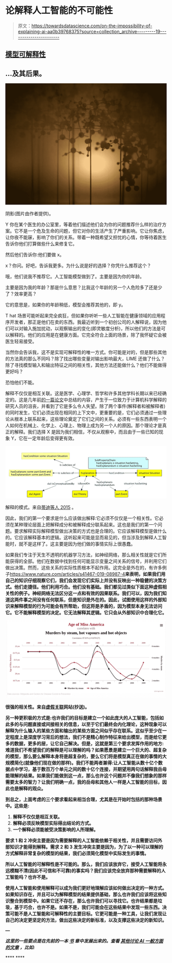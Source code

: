 # 论解释人工智能的不可能性

> 原文：<https://towardsdatascience.com/on-the-impossibility-of-explaining-ai-aa0b39768375?source=collection_archive---------19----------------------->

## [模型可解释性](https://towardsdatascience.com/tagged/model-interpretability)

## …及其后果。

![](img/3ba358f0be3328853dfc71a407414192.png)

阴影(图片由作者提供)。

Y 你在某个医生的办公室里，等着他们描述他们会为你的问题推荐什么样的治疗方案。它不是一个危及生命的问题，但它对你的生活产生了严重影响。它让你焦虑，让你夜不能寐，影响了你们的关系。带着一种既希望又担忧的心情，你等待着医生告诉你他们打算做些什么来修复它。

然后他们告诉你:他们要做 x。

x？你问。好吧，告诉我更多。为什么说是好的选择？你凭什么推荐这个？

哦，他们说我不推荐它。人工智能模型做到了。主要是因为你的年龄。

主要是因为我的年龄？那是什么意思？比我这个年龄的另一个人危险多了还是少了？效率更高？

它的意思是，如果你的年龄稍低，模型会推荐其他的，即 y。

T hat 场景可能听起来完全疯狂，但如果你听听一些人工智能在健康领域的应用程序开发者，那正是他们在卖的东西。我最近听到一个初创公司的人解释说，因为他们可以对输入施加扰动，以观察输出的变化(即灵敏度分析)，所以他们的方法是可以解释的。他们的应用是在健康方面。它完全符合上面的场景，除了我怀疑它会被医生轻易接受。

当然你会告诉我，这不是实现可解释性的唯一方式。你可能是对的，但是那些其他的方法真的那么不同吗？除了找出哪些变量对输出影响最大，LIME 还做了什么？除了寻找模型输入和输出特征之间的相关性，其他方法还能做什么？他们不能做得更好吗？

恐怕他们不能。

解释不仅仅是相互关联。这是医学、心理学、哲学和许多其他学科长期以来已经确定的。这是几年前[的一篇论文](http://oro.open.ac.uk/44321/1/tiddi.pdf)中总结的内容，产生于一位致力于计算机科学解释的研究人员的沮丧，并看到了它是多么令人失望。除了两个事件(解释者和被解释者)的同时发生，它们必须出现在相同的上下文中，更重要的是，它们必须通过一些理论从根本上联系起来，这些理论奠定了它们之间的关系。必须有一些东西表明一个人如何在机械上、化学上、心理上、物理上成为另一个人的原因。那个理论才是真正的解释。我们选择 X 是因为我们相信，不仅从观察中，而且由于一些已知的现象 Y，它在一定年龄后变得更有效。

![](img/b44f8e2e4da70d1ea5010a1587501c90.png)

解释的模式。来自[蒂迪等人 2015](http://oro.open.ac.uk/44321/1/tiddi.pdf) 。

因此，我们的第一个要求是什么应该做出解释:它必须不仅仅是一个相关性。它必须在某种理论层面上把解释成分和被解释成分联系起来。这也是我们的第一个问题。要求解释实际解释模型做出决策的方式也是合理的。它应该解释模型是做什么的。它应该解释基本的逻辑。这听起来可能是显而易见的，但当涉及到解释人工智能时，就不是这样了。这主要是因为他们做的事情实际上很愚蠢。

如果我们专注于天生不透明的机器学习方法，如神经网络，那么相关性就是它们所能获得的全部。他们在数据中找到任何可能显示变量之间关系的信号，并利用它们做出决策。然而，这些关系的实际性质根本不起作用。这完全是外在的，有许多例子<https://www.nature.com/articles/s41467-019-08987-4>****来表明，如果我们用自己的知识仔细观察它们，我们会发现它们实际上并没有反映出一种稳健的决策方式。他们走捷径。他们利用巧合。他们没有基础。我们都见过类似下面这种虚假相关性的例子。神经网络无法区分这一点和有效的因果联系。我们可以，因为我们知道这两件事之间没有任何联系，但是知识是外在的。因此，试图使用这样的外部知识来解释模型的行为可能会有所帮助，但这将是矛盾的，因为模型本身无法访问它。它不能解释模型的决定。它无法解释其逻辑。它只会从外部知识中合理化它。****

****![](img/d1fe9daf28d4f6a3e124792424a7c4da.png)****

****很强的相关性。来自[虚假关联](https://www.tylervigen.com/spurious-correlations)网站(抄送)。****

****另一种更积极的方式是:也许我们的目标是建立一个如此庞大的人工智能，包括如此多的与问题直接或间接相关的信息，以至于它们最终会内化理论，这种现象可以解释为什么输入的某些方面和输出的某些方面之间似乎存在联系。这似乎至少在一定程度上是深度学习背后的想法，我们不是精心制作特征来给出模型，而是给它更多的数据，更多的层，让它自己解决。但是，这就是第三个要求发挥作用的地方:难道我们不希望我们的解释是可以理解的吗？如果愿景是建立一个巨大的、超复杂的模型，那么要么解释本身将是超复杂的，要么它们将是模型真正在做的事情的大规模简化(就像他们现在做的那样)。我们不能两者兼得:让人工智能从数十亿个数据点中学习，基于数百万个单元之间的数十亿个连接，并期望用两句话解释我岳母能理解的结果。如果我们能做到这一点，那么也许这个问题并不像我们想象的那样需要太多的智力？让我们明确一点，我的岳母和其他人一样是人工智能的目标，因此也是解释的观众。****

****到总之，上面考虑的三个要求看起来相当合理，尤其是在开始时包括的那种场景中。这些是:****

1.  ****解释不仅仅是相互关联。****
2.  ****解释必须反映模型实际得出结论的方式。****
3.  ****一个解释必须能被受决策影响的人所理解。****

****要求 1 和 2 冲突主要是因为需要解释的人工智能依赖于相关性，并且需要访问外部知识才能得到解释。需求 2 和 3 发生冲突主要是因为，为了以一种可以理解的方式解释非常复杂的模型的结果，我们必须简化模型中实际发生的事情。****

****所以人工智能的可解释性是不可能的。那么，我们应该放弃它，接受人工智能将永远模糊不清(因此不可信和不可靠)的事实吗？我们应该完全放弃那种需要解释的人工智能吗？也许不是。****

****使用人工智能和使用解释可以成为我们更好地理解应该如何做出决定的一种方式。如果知识存在，并且可以为解释模型的结果提供基础，那么也许我们应该将这些知识整合到模型中。如果它还不存在，那么也许我们可以寻找它。也许结果都是垃圾，基于巧合，也许不是。如果不是，我们可能会在这些结果中发现一些东西。决策可能不是人工智能和可解释性的主要目标。它更可能是一种工具，让我们发现让自己的决定更坚定的方法，做出这些决定的新标准，以及支撑这些决定的新知识。****

****—****

*****这里的一些要点是在先前的一本* [*书*](https://books.google.fr/books?hl=en&lr=&id=kfjtDwAAQBAJ&oi=fnd&pg=PA262&dq=info:0OOqtv5FGG4J:scholar.google.com&ots=8dOrzk-mxx&sig=2EYGKZmJEsTY-N1tyaAhHlDv6jU&redir_esc=y#v=onepage&q&f=false) *章中发展出来的。查看* [*其他讨论 AI 一般方面的文章*](https://medium.com/@mathieu.daquin.x) *，比如:*****

****</ai-winter-and-other-seasons-31445f54f4ec> ****